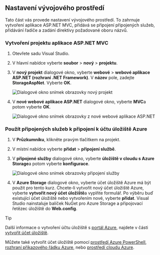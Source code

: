 ## <a name="set-up-the-development-environment"></a>Nastavení vývojového prostředí

Tato část vás provede nastavení vývojového prostředí. To zahrnuje vytvoření aplikace ASP.NET MVC, přidává se připojení připojených služeb, přidávání řadiče a zadání direktivy požadované oboru názvů.

### <a name="create-an-aspnet-mvc-app-project"></a>Vytvoření projektu aplikace ASP.NET MVC

1. Otevřete sadu Visual Studio.

1. V hlavní nabídce vyberte **soubor** > **nový** > **projektu**.

1. V **nový projekt** dialogové okno, vyberte **webové** > **webové aplikace ASP.NET (rozhraní .NET Framework)**. V **název** pole, zadejte **StorageAspNet**. Vyberte **OK**.

    ![Dialogové okno snímek obrazovky nový projekt](./media/vs-storage-aspnet-getting-started-setup-dev-env/vs-storage-aspnet-getting-started-setup-dev-env-1.png)

1. V **nové webové aplikace ASP.NET** dialogové okno, vyberte **MVC**a potom vyberte **OK**.

    ![Dialogové okno snímek obrazovky z nové webové aplikace ASP.NET](./media/vs-storage-aspnet-getting-started-setup-dev-env/vs-storage-aspnet-getting-started-setup-dev-env-2.png)

### <a name="use-connected-services-to-connect-to-an-azure-storage-account"></a>Použít připojených služeb k připojení k účtu úložiště Azure

1. V **Průzkumníku**, klikněte pravým tlačítkem na projekt.

2. V místní nabídce vyberte **přidat** > **připojení službě**.

1. V **připojené služby** dialogové okno, vyberte **úložiště v cloudu s Azure Storage**a potom vyberte **konfigurace**.

    ![Dialogové okno snímek obrazovky připojení služby](./media/vs-storage-aspnet-getting-started-setup-dev-env/vs-storage-aspnet-getting-started-setup-dev-env-3.png)

1. V **Azure Storage** dialogové okno, vyberte účet úložiště Azure má být použit pro tento kurz. Chcete-li vytvořit nový účet úložiště Azure, vyberte **vytvořit nový účet úložiště**a vyplňte formulář. Po výběru buď existující účet úložiště nebo vytvořením nové, vyberte **přidat**. Visual Studio nainstaluje balíček NuGet pro Azure Storage a připojovací řetězec úložiště do **Web.config**.

> [!TIP]
> Další informace o vytvoření účtu úložiště s [portál Azure](https://portal.azure.com), najdete v části [vytvořit účet úložiště](../articles/storage/common/storage-create-storage-account.md#create-a-storage-account).
>
> Můžete také vytvořit účet úložiště pomocí [prostředí Azure PowerShell](../articles/storage/common/storage-powershell-guide-full.md), [rozhraní příkazového řádku Azure](../articles/storage/common/storage-azure-cli.md), nebo [prostředí cloudu Azure](../articles/cloud-shell/overview.md).

